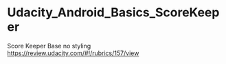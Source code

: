# Udacity_Android_Basics_ScoreKeeper
Score Keeper Base no styling
https://review.udacity.com/#!/rubrics/157/view
